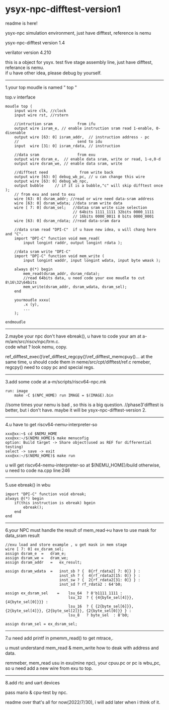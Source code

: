 # ysyx-npc-difftest-version1


readme is here!



ysyx-npc simulation environment, just have difftest, reference is nemu

ysyx-npc-difftest version 1.4

verilator version 4.210

this is a object for ysyx. 
test five stage assembly line, just have difftest, referance is nemu.  
if u have other idea, please debug by yourself.

---

1.your top moudle is named " top "

top.v interface

	moudle top (
		input wire clk, //clock
		input wire rst, //rstern
	
		//intruction sram			from ifu
		output wire isram_e, // enable instruction sram read 1-enable, 0-disenable
		output wire [63: 0] isram_addr,  // instruction address - pc
		//							send to idu
		input  wire [31: 0] isram_rdata, // instruction
	
		//data sram					from exu
		output wire dsram_e,  // enable data sram, write or read, 1-e,0-d
		output wire dsram_we, // enable data sram, write
	
		//difftest need				 from write back 
		output wire [63: 0] debug_wb_pc, // u can change this wire
		output wire [63: 0] debug_wb_npc, 
		output bubble     // if it is a bubble,"c" will skip difftest once  
	);
		// from exu and send to exu
		wire [63: 0] dsram_addr; //read or wire need data-sram address
		wire [63: 0] dsram_wdata; //data sram write data 
		wire [ 7: 0] dsram_sel;   //dataa sram write size selection
							      // 64bits 1111_1111 32bits 0000_1111 
								  // 16bits 0000_0011 8 bits 0000_0001
		wire [63: 0] dsram_rdata; //read data-sram dara

		//data sram read "DPI-C"  if u have new idea, u will chang here and "C".
		import "DPI-C" function void mem_read(   
			input longint raddr, output longint rdata );
	
		//data sram write "DPI-C"
		import "DPI-C" function void mem_write (
			input longint waddr, input longint wdata, input byte wmask );

		always @(*) begin
			mem_read(dsram_addr, dsram_rdata); 
			//read 64bits data, u need code your exe moudle to cut 8\16\32\64bits
			mem_write(dsram_addr, dsram_wdata, dsram_sel);
		end  

		yourmoudle xxxu(
			.x (y),
			...
		);

	endmoudle

---

2.maybe your npc don't have ebreak(),
u have to code your am at a-m/am/src/riscv/npc/trm.c.  
code what ? look nemu, copy.

ref_difftest_exec()\ref_difftest_regcpy()\ref_difftest_memcpuy()...
at the same time, u should code them in neme/src/cpt/difftest/ref.c
remeber, regcpy() need to copy pc and special regs.

---

3.add some code at a-m/scripts/riscv64-npc.mk

 	run: image 	
		make -C $(NPC_HOME) run IMAGE = $(IMAGE).bin

//some times your nemu is bad , so this is a big question.
//phase3'difftest is better, but i don't have. maybe it will be ysyx-npc-difftest-version 2.

---

4.u have to get riscv64-nemu-interpreter-so

	xxx@xx:~$ cd $NEMU_HOME
	xxx@xx:~/$(NEMU_HOME)$ make menucofig
	option: Build target -> Share object(used as REF for differential testing)
	select -> save -> exit
	xxx@xx:~/$(NEMU_HOME)$ make run

u will get riscv64-nemu-interpreter-so at $(NEMU_HOME)/build
otherwise, u need to code na.cpp line:246 

---

5.use ebreak() in wbu

	import "DPI-C" function void ebreak;
	always @(*) begin
		if(this instruction is ebreak) bgein
			ebreak();
		end
	end

---

6.your NPC must handle the result of mem_read->u have to use mask for data_sram result

    //exu load and store example , u get mask in mem stage
    wire [ 7: 0] ex_dsram_sel;
    assign dsram_e  =   dram_e;
    assign dsram_we =   dram_we;
    assign dsram_addr   =   ex_result;

    assign dsram_wdata  =   inst_sb ? {  8{rf_rdata2[ 7: 0]} } :
                            inst_sh ? {  4{rf_rdata2[15: 0]} } :
                            inst_sw ? {  2{rf_rdata2[31: 0]} } :
                            inst_sd ? rf_rdata2 : 64'b0;

    assign ex_dsram_sel    =    lsu_64  ? 8'b1111_1111 :
                                lsu_32  ? { {4{byte_sel[4]}}, {4{byte_sel[0]}}} :
                                lsu_16  ? { {2{byte_sel[6]}}, {2{byte_sel[4]}}, {2{byte_sel[2]}}, {2{byte_sel[0]}} } : 
                                lsu_8   ? byte_sel  : 8'b0;

    assign dsram_sel = ex_dsram_sel;

---

7.u need add printf in pmemm_read() to get mtrace,.

u must understand mem_read & mem_write how to deak with address and data.

remmeber, mem_read usu in exu(mine npc), your cpuu.pc or pc is wbu_pc, so u need add a new wire from exu to top.

---

8.add rtc and uart devices

pass mario & cpu-test by npc.

readme over
that's all for now(2022/7/30), i will add later when i think of it.

